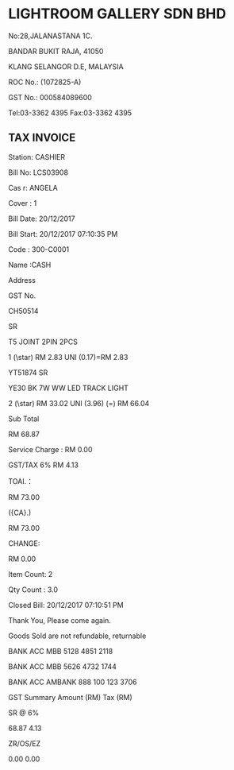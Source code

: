 # LIGHTROOM GALLERY SDN BHD

No:28,JALANASTANA 1C.

BANDAR BUKIT RAJA, 41050

KLANG SELANGOR D.E, MALAYSIA

ROC No.: (1072825-A)

GST No.: 000584089600

Tel:03-3362 4395 Fax:03-3362 4395

## TAX INVOICE

Station: CASHIER

Bill No: LCS03908

Cas r: ANGELA

Cover : 1

Bill Date: 20/12/2017

Bill Start: 20/12/2017 07:10:35 PM

Code : 300-C0001

Name :CASH

Address

GST No.

CH50514

SR

T5 JOINT 2PIN 2PCS

1  \(\star\)  RM 2.83 UNI (0.17)=RM 2.83

YT51874 SR

YE30 BK 7W WW LED TRACK LIGHT

2  \(\star\)  RM 33.02 UNI (3.96)  \(=\)  RM 66.04

Sub Total

RM 68.87

Service Charge : RM 0.00

GST/TAX 6% RM 4.13

TOAI.：

RM 73.00

\({CA}.\)

RM 73.00

CHANGE:

RM 0.00

Item Count: 2

Qty Count : 3.0

Closed Bill: 20/12/2017 07:10:51 PM

Thank You, Please come again.

Goods Sold are not refundable, returnable

BANK ACC MBB 5128 4851 2118

BANK ACC MBB 5626 4732 1744

BANK ACC AMBANK 888 100 123 3706

GST Summary Amount (RM) Tax (RM)

SR @ 6%

68.87 4.13

ZR/OS/EZ

0.00 0.00
